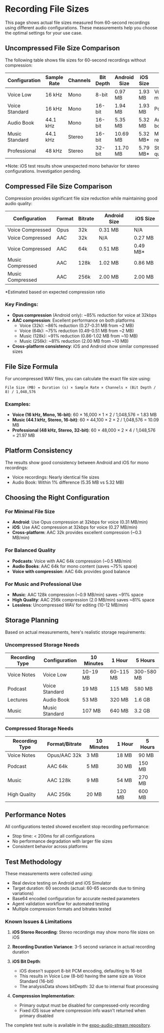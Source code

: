 # Recording File Sizes

This page shows actual file sizes measured from 60-second recordings using different audio configurations. These measurements help you choose the optimal settings for your use case.

## Uncompressed File Size Comparison

The following table shows file sizes for 60-second recordings without compression:

| Configuration | Sample Rate | Channels | Bit Depth | Android Size | iOS Size | Use Case |
|--------------|-------------|----------|-----------|--------------|----------|----------|
| Voice Low | 16 kHz | Mono | 8-bit | 0.97 MB | 1.93 MB | Voice memos |
| Voice Standard | 16 kHz | Mono | 16-bit | 1.94 MB | 1.93 MB | Podcasts |
| Audio Book | 44.1 kHz | Mono | 16-bit | 5.35 MB | 5.32 MB | Audio books |
| Music Standard | 44.1 kHz | Stereo | 16-bit | 10.69 MB | 5.32 MB* | Music recording |
| Professional | 48 kHz | Stereo | 32-bit | 11.70 MB | 5.79 MB* | Studio quality |

*Note: iOS test results show unexpected mono behavior for stereo configurations. Investigation pending.

## Compressed File Size Comparison

Compression provides significant file size reduction while maintaining good audio quality:

| Configuration | Format | Bitrate | Android Size | iOS Size |
|--------------|--------|---------|--------------|----------|
| Voice Compressed | Opus | 32k | 0.31 MB | N/A |
| Voice Compressed | AAC | 32k | N/A | 0.27 MB |
| Voice Compressed | AAC | 64k | 0.51 MB | 0.49 MB* |
| Music Compressed | AAC | 128k | 1.02 MB | 0.86 MB |
| Music Compressed | AAC | 256k | 2.00 MB | 2.00 MB |

*Estimated based on expected compression ratio

### Key Findings:
- **Opus compression** (Android only): ~85% reduction for voice at 32kbps
- **AAC compression**: Excellent performance on both platforms
  - Voice (32k): ~86% reduction (0.27-0.31 MB from ~2 MB)
  - Voice (64k): ~75% reduction (0.49-0.51 MB from ~2 MB)
  - Music (128k): ~91% reduction (0.86-1.02 MB from ~10 MB)
  - Music (256k): ~81% reduction (2.00 MB from ~10 MB)
- **Cross-platform consistency**: iOS and Android show similar compressed sizes

## File Size Formula

For uncompressed WAV files, you can calculate the exact file size using:

```
File Size (MB) = Duration (s) × Sample Rate × Channels × (Bit Depth / 8) / 1,048,576
```

### Examples:
- **Voice (16 kHz, Mono, 16-bit)**: 60 × 16,000 × 1 × 2 / 1,048,576 = 1.83 MB
- **Music (44.1 kHz, Stereo, 16-bit)**: 60 × 44,100 × 2 × 2 / 1,048,576 = 10.09 MB
- **Professional (48 kHz, Stereo, 32-bit)**: 60 × 48,000 × 2 × 4 / 1,048,576 = 21.97 MB

## Platform Consistency

The results show good consistency between Android and iOS for mono recordings:
- Voice recordings: Nearly identical file sizes
- Audio Book: Within 1% difference (5.35 MB vs 5.32 MB)

## Choosing the Right Configuration

### For Minimal File Size
- **Android**: Use Opus compression at 32kbps for voice (0.31 MB/min)
- **iOS**: Use AAC compression at 32kbps for voice (0.27 MB/min)
- **Cross-platform**: AAC 32k provides excellent compression (~0.3 MB/min)

### For Balanced Quality
- **Podcasts**: Voice with AAC 64k compression (~0.5 MB/min)
- **Audio Books**: AAC 64k for mono content (saves ~75% space)
- **Voice with compression**: AAC 64k provides good balance

### For Music and Professional Use
- **Music**: AAC 128k compression (~0.9 MB/min) saves ~91% space
- **High Quality**: AAC 256k compression (2.0 MB/min) saves ~81% space
- **Lossless**: Uncompressed WAV for editing (10-12 MB/min)

## Storage Planning

Based on actual measurements, here's realistic storage requirements:

### Uncompressed Storage Needs
| Recording Type | Configuration | 10 Minutes | 1 Hour | 5 Hours |
|----------------|--------------|------------|--------|---------|
| Voice Notes | Voice Low | 10-19 MB | 60-115 MB | 300-580 MB |
| Podcast | Voice Standard | 19 MB | 115 MB | 580 MB |
| Lectures | Audio Book | 53 MB | 320 MB | 1.6 GB |
| Music | Music Standard | 107 MB | 640 MB | 3.2 GB |

### Compressed Storage Needs
| Recording Type | Format/Bitrate | 10 Minutes | 1 Hour | 5 Hours |
|----------------|----------------|------------|--------|---------|
| Voice Notes | Opus/AAC 32k | 3 MB | 18 MB | 90 MB |
| Podcast | AAC 64k | 5 MB | 30 MB | 150 MB |
| Music | AAC 128k | 9 MB | 54 MB | 270 MB |
| High Quality | AAC 256k | 20 MB | 120 MB | 600 MB |

## Performance Notes

All configurations tested showed excellent stop recording performance:
- Stop time: < 200ms for all configurations
- No performance degradation with larger file sizes
- Consistent behavior across platforms

## Test Methodology

These measurements were collected using:
- Real device testing on Android and iOS Simulator
- Target duration: 60 seconds (actual: 60-65 seconds due to timing variations)
- Base64 encoded configuration for accurate nested parameters
- Agent validation workflow for automated testing
- Multiple compression formats and bitrates tested

### Known Issues & Limitations

1. **iOS Stereo Recording**: Stereo recordings may show mono file sizes on iOS

2. **Recording Duration Variance**: 3-5 second variance in actual recording duration

3. **iOS Bit Depth**: 
   - iOS doesn't support 8-bit PCM encoding, defaulting to 16-bit
   - This results in Voice Low (8-bit) having the same size as Voice Standard (16-bit)
   - The analysisData shows bitDepth: 32 due to internal float processing

4. **Compression Implementation**:
   - Primary output must be disabled for compressed-only recording
   - Fixed iOS issue where compression info wasn't returned when primary disabled

The complete test suite is available in the [expo-audio-stream repository](https://github.com/deeeed/expo-audio-stream/blob/main/apps/playground/e2e/file-size-collection.test.ts).